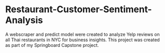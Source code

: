 # Restaurant-Customer-Sentiment-Analysis
A webscraper and predict model were created to analyze Yelp reviews on all Thai restaurants in NYC for business insights. This project was created as part of my Springboard Capstone project.

